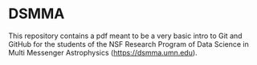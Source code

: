 # DSMMA
This repository contains a pdf meant to be a very basic intro to Git and GitHub for the students of the NSF Research Program of Data Science in Multi Messenger Astrophysics (https://dsmma.umn.edu).  